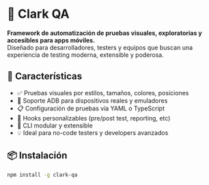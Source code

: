 # 🧠 Clark QA

**Framework de automatización de pruebas visuales, exploratorias y accesibles para apps móviles.**  
Diseñado para desarrolladores, testers y equipos que buscan una experiencia de testing moderna, extensible y poderosa.

## 🚀 Características

- ✅ Pruebas visuales por estilos, tamaños, colores, posiciones
- 🧪 Soporte ADB para dispositivos reales y emuladores
- 📋 Configuración de pruebas vía YAML o TypeScript
- 🔁 Hooks personalizables (pre/post test, reporting, etc)
- 🔧 CLI modular y extensible
- 💡 Ideal para no-code testers y developers avanzados

## 📦 Instalación

```bash
npm install -g clark-qa

